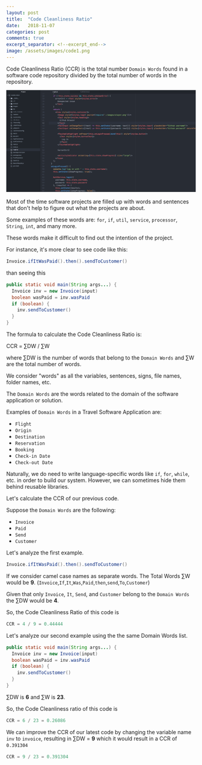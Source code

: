 ```yaml
---
layout: post
title:  "Code Cleanliness Ratio"
date:   2018-11-07
categories: post
comments: true
excerpt_separator: <!--excerpt_end-->
image: /assets/images/code1.png
---
```


Code Cleanliness Ratio (CCR) is the total number `Domain Words` found in a 
software code repository divided by the total number of words
in the repository.

<!--excerpt_end-->
![Required](/assets/images/code1.png)

Most of the time software projects are filled up with words and sentences that don't help
to figure out what the projects are about.

Some examples of these words are: `for`, `if`, `util`, `service`,
`processor`, `String`, `int`, and many more.

These words make it difficult to find out the intention of the project.

For instance, it's more clear to see code like this:

```java
Invoice.ifItWasPaid().then().sendToCustomer()
```

than seeing this

```java
public static void main(String args...) {
  Invoice inv = new Invoice(input)
  boolean wasPaid = inv.wasPaid
  if (boolean) {
    inv.sendToCustomer()
  }
}
```

The formula to calculate the Code Cleanliness Ratio is:


CCR = &#x2211;DW / &#x2211;W


where &#x2211;DW is the number of words that belong to the `Domain Words`
and &#x2211;W are the total number of words.

We consider "words" as all the variables, sentences, signs,
file names, folder names, etc.

The `Domain Words` are the words related to the domain of the
software application or solution.

Examples of `Domain Words` in a Travel Software Application are:

* `Flight`
* `Origin`
* `Destination`
* `Reservation`
* `Booking`
* `Check-in Date`
* `Check-out Date`

Naturally, we do need to write language-specific words like `if`, `for`, `while`, etc. in order
to build our system. However, we can sometimes hide them behind reusable libraries.

Let's calculate the CCR of our previous code. 

Suppose the `Domain Words` are the following:

* `Invoice`
* `Paid`
* `Send`
* `Customer`

Let's analyze the first example.

```java
Invoice.ifItWasPaid().then().sendToCustomer()
```

If we consider camel case names as separate words.
The Total Words &#x2211;W would be <b>9</b>. (`Invoice`,`If`,`It`,`Was`,`Paid`,`then`,`send`,`To`,`Customer`) 

Given that only `Invoice`, `It`, `Send`, and `Customer` belong to the
`Domain Words` the &#x2211;DW would be <b>4</b>.

So, the Code Cleanliness Ratio of this code is

```javascript
CCR = 4 / 9 = 0.44444
```

Let's analyze our second example using the the same Domain Words list.


```java
public static void main(String args...) {
  Invoice inv = new Invoice(input)
  boolean wasPaid = inv.wasPaid
  if (boolean) {
    inv.sendToCustomer()
  }
}
```

&#x2211;DW is <b>6</b> and &#x2211;W is <b>23</b>.

So, the Code Cleanliness ratio of this code is

```javascript
CCR = 6 / 23 = 0.26086
```

We can improve the CCR of our latest code by changing the 
variable name `inv` to `invoice`, resulting in &#x2211;DW = <b>9</b> 
which it would result in a CCR of `0.391304`

```javascript
CCR = 9 / 23 = 0.391304
```